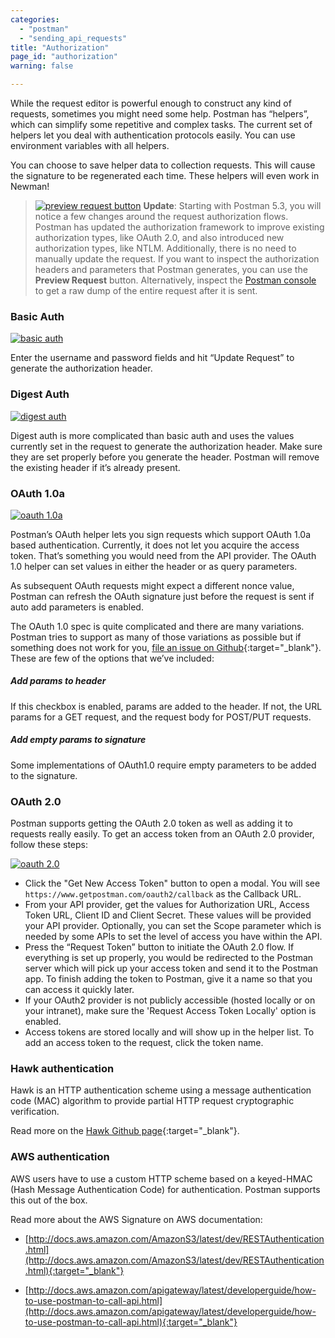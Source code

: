```yaml
---
categories:
  - "postman"
  - "sending_api_requests"
title: "Authorization"
page_id: "authorization"
warning: false

---
```


While the request editor is powerful enough to construct any kind of requests, sometimes you might need some help. Postman has “helpers”, which can simplify some repetitive and complex tasks. The current set of helpers let you deal with authentication protocols easily. You can use environment variables with all helpers.

You can choose to save helper data to collection requests. This will cause the signature to be regenerated each time. These helpers will even work in Newman!


> [![preview request button](https://s3.amazonaws.com/postman-static-getpostman-com/postman-docs/authButton.png)](https://s3.amazonaws.com/postman-static-getpostman-com/postman-docs/authButton.png)
  **Update**: Starting with Postman 5.3, you will notice a few changes around the request authorization flows. Postman has updated the authorization framework to improve existing authorization types, like OAuth 2.0, and also introduced new authorization types, like NTLM. Additionally, there is no need to manually update the request. If you want to inspect the authorization headers and parameters that Postman generates, you can use the **Preview Request** button. Alternatively, inspect the [Postman console](/docs/postman/sending_api_requests/debugging_and_logs) to get a raw dump of the entire request after it is sent. 

### Basic Auth

[![basic auth](https://s3.amazonaws.com/postman-static-getpostman-com/postman-docs/58961418.png)](https://s3.amazonaws.com/postman-static-getpostman-com/postman-docs/58961418.png)

Enter the username and password fields and hit “Update Request” to generate the authorization header.

### Digest Auth

[![digest auth](https://s3.amazonaws.com/postman-static-getpostman-com/postman-docs/58961470.png)](https://s3.amazonaws.com/postman-static-getpostman-com/postman-docs/58961470.png)

Digest auth is more complicated than basic auth and uses the values currently set in the request to generate the authorization header. Make sure they are set properly before you generate the header. Postman will remove the existing header if it’s already present.

### OAuth 1.0a

[![oauth 1.0a](https://s3.amazonaws.com/postman-static-getpostman-com/postman-docs/58961512.png)](https://s3.amazonaws.com/postman-static-getpostman-com/postman-docs/58961512.png)

Postman’s OAuth helper lets you sign requests which support OAuth 1.0a based authentication. Currently, it does not let you acquire the access token. That’s something you would need from the API provider. The OAuth 1.0 helper can set values in either the header or as query parameters.

As subsequent OAuth requests might expect a different nonce value, Postman can refresh the OAuth signature just before the request is sent if auto add parameters is enabled.

The OAuth 1.0 spec is quite complicated and there are many variations. Postman tries to support as many of those variations as possible but if something does not work for you, [file an issue on Github](https://github.com/postmanlabs/postman-app-support/issues){:target="_blank"}. These are few of the options that we’ve included:

##### **Add params to header**

If this checkbox is enabled, params are added to the header. If not, the URL params for a GET request, and the request body for POST/PUT requests.

##### **Add empty params to signature**

Some implementations of OAuth1.0 require empty parameters to be added to the signature.

### OAuth 2.0

Postman supports getting the OAuth 2.0 token as well as adding it to requests really easily. To get an access token from an OAuth 2.0 provider, follow these steps:

[![oauth 2.0](https://s3.amazonaws.com/postman-static-getpostman-com/postman-docs/58961651.png)](https://s3.amazonaws.com/postman-static-getpostman-com/postman-docs/58961651.png)

   *   Click the "Get New Access Token" button to open a modal. You will see `https://www.getpostman.com/oauth2/callback` as the Callback URL.
   *   From your API provider, get the values for Authorization URL, Access Token URL, Client ID and Client Secret. These values will be provided your API provider. Optionally, you can set the Scope parameter which is needed by some APIs to set the level of access you have within the API.
   *   Press the “Request Token” button to initiate the OAuth 2.0 flow. If everything is set up properly, you would be redirected to the Postman server which will pick up your access token and send it to the Postman app. To finish adding the token to Postman, give it a name so that you can access it quickly later.
   *   If your OAuth2 provider is not publicly accessible (hosted locally or on your intranet), make sure the 'Request Access Token Locally' option is enabled.
   *   Access tokens are stored locally and will show up in the helper list. To add an access token to the request, click the token name.

### Hawk authentication

Hawk is an HTTP authentication scheme using a message authentication code (MAC) algorithm to provide partial HTTP request cryptographic verification.

Read more on the [Hawk Github page](https://github.com/hueniverse/hawk){:target="_blank"}.

### AWS authentication

AWS users have to use a custom HTTP scheme based on a keyed-HMAC (Hash Message Authentication Code) for authentication. Postman supports this out of the box.

Read more about the AWS Signature on AWS documentation:

* [http://docs.aws.amazon.com/AmazonS3/latest/dev/RESTAuthentication.html](http://docs.aws.amazon.com/AmazonS3/latest/dev/RESTAuthentication.html){:target="_blank"}

* [http://docs.aws.amazon.com/apigateway/latest/developerguide/how-to-use-postman-to-call-api.html](http://docs.aws.amazon.com/apigateway/latest/developerguide/how-to-use-postman-to-call-api.html){:target="_blank"}

